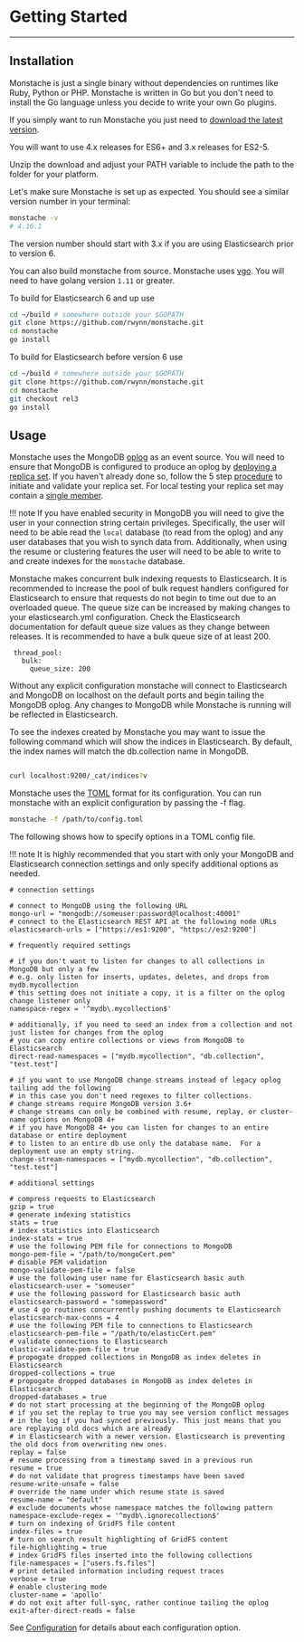 # Getting Started

---

## Installation

Monstache is just a single binary without dependencies on runtimes like Ruby, Python or PHP. Monstache is written in
Go but you don't need to install the Go language unless you decide to write your own Go plugins.

If you simply want to run Monstache you just need to [download the latest version](https://github.com/rwynn/monstache/releases).

You will want to use 4.x releases for ES6+ and 3.x releases for ES2-5.

Unzip the download and adjust your PATH variable to include the path to the folder for your platform.

Let's make sure Monstache is set up as expected. You should see a similar version number in your terminal:

```sh
monstache -v
# 4.16.1
```

The version number should start with 3.x if you are using Elasticsearch prior to version 6.

You can also build monstache from source. Monstache uses [vgo](https://github.com/golang/go/wiki/Modules). 
You will need to have golang version `1.11` or greater.

To build for Elasticsearch 6 and up use

```sh
cd ~/build # somewhere outside your $GOPATH
git clone https://github.com/rwynn/monstache.git
cd monstache
go install
```

To build for Elasticsearch before version 6 use

```sh
cd ~/build # somewhere outside your $GOPATH
git clone https://github.com/rwynn/monstache.git
cd monstache
git checkout rel3
go install
```

## Usage

Monstache uses the MongoDB [oplog](https://docs.mongodb.com/manual/core/replica-set-oplog/) as an event source. You will need to ensure
that MongoDB is configured to produce an oplog by [deploying a replica set](http://docs.mongodb.org/manual/tutorial/deploy-replica-set/).
If you haven't already done so, follow the 5 step [procedure](https://docs.mongodb.com/manual/tutorial/deploy-replica-set/#procedure) 
to initiate and validate your replica set. For local testing your replica set may contain a 
[single member](https://docs.mongodb.com/manual/tutorial/convert-standalone-to-replica-set/).

!!! note
	If you have enabled security in MongoDB you will need to give the user in your connection string
	certain privileges.  Specifically, the user will need to be able read the `local` database (to read
	from the oplog) and any user databases that you wish to synch data from.  Additionally, when using the 
	resume or clustering features the user will need to be able to write to and create indexes for the 
	`monstache` database. 

Monstache makes concurrent bulk indexing requests to Elasticsearch.  It is recommended to increase the
pool of bulk request handlers configured for Elasticsearch to ensure that requests do not begin to time
out due to an overloaded queue. The queue size can be increased by making changes to your elasticsearch.yml
configuration. Check the Elasticsearch documentation for default queue size values as they change between releases.
It is recommended to have a bulk queue size of at least 200.

```
 thread_pool:
   bulk:
     queue_size: 200
```

Without any explicit configuration monstache will connect to Elasticsearch and MongoDB on localhost
on the default ports and begin tailing the MongoDB oplog.  Any changes to MongoDB while Monstache is running will be reflected in Elasticsearch.

To see the indexes created by Monstache you may want to issue the following command which will show the indices in Elasticsearch. By default, the
index names will match the db.collection name in MongoDB.

```sh

curl localhost:9200/_cat/indices?v

```

Monstache uses the [TOML](https://github.com/toml-lang/toml) format for its configuration.  You can run 
monstache with an explicit configuration by passing the -f flag.

```sh
monstache -f /path/to/config.toml
```

The following shows how to specify options in a TOML config file.

!!! note
	It is highly recommended that you start with only your MongoDB and Elasticsearch connection settings and only specify additional options as needed. 

```
# connection settings

# connect to MongoDB using the following URL
mongo-url = "mongodb://someuser:password@localhost:40001"
# connect to the Elasticsearch REST API at the following node URLs
elasticsearch-urls = ["https://es1:9200", "https://es2:9200"]

# frequently required settings

# if you don't want to listen for changes to all collections in MongoDB but only a few
# e.g. only listen for inserts, updates, deletes, and drops from mydb.mycollection
# this setting does not initiate a copy, it is a filter on the oplog change listener only
namespace-regex = '^mydb\.mycollection$'

# additionally, if you need to seed an index from a collection and not just listen for changes from the oplog
# you can copy entire collections or views from MongoDB to Elasticsearch
direct-read-namespaces = ["mydb.mycollection", "db.collection", "test.test"]

# if you want to use MongoDB change streams instead of legacy oplog tailing add the following
# in this case you don't need regexes to filter collections.
# change streams require MongoDB version 3.6+
# change streams can only be combined with resume, replay, or cluster-name options on MongoDB 4+
# if you have MongoDB 4+ you can listen for changes to an entire database or entire deployment
# to listen to an entire db use only the database name.  For a deployment use an empty string.
change-stream-namespaces = ["mydb.mycollection", "db.collection", "test.test"]

# additional settings

# compress requests to Elasticsearch
gzip = true
# generate indexing statistics
stats = true
# index statistics into Elasticsearch
index-stats = true
# use the following PEM file for connections to MongoDB
mongo-pem-file = "/path/to/mongoCert.pem"
# disable PEM validation
mongo-validate-pem-file = false
# use the following user name for Elasticsearch basic auth
elasticsearch-user = "someuser"
# use the following password for Elasticsearch basic auth
elasticsearch-password = "somepassword"
# use 4 go routines concurrently pushing documents to Elasticsearch
elasticsearch-max-conns = 4 
# use the following PEM file to connections to Elasticsearch
elasticsearch-pem-file = "/path/to/elasticCert.pem"
# validate connections to Elasticsearch
elastic-validate-pem-file = true
# propogate dropped collections in MongoDB as index deletes in Elasticsearch
dropped-collections = true
# propogate dropped databases in MongoDB as index deletes in Elasticsearch
dropped-databases = true
# do not start processing at the beginning of the MongoDB oplog
# if you set the replay to true you may see version conflict messages
# in the log if you had synced previously. This just means that you are replaying old docs which are already
# in Elasticsearch with a newer version. Elasticsearch is preventing the old docs from overwriting new ones.
replay = false
# resume processing from a timestamp saved in a previous run
resume = true
# do not validate that progress timestamps have been saved
resume-write-unsafe = false
# override the name under which resume state is saved
resume-name = "default"
# exclude documents whose namespace matches the following pattern
namespace-exclude-regex = '^mydb\.ignorecollection$'
# turn on indexing of GridFS file content
index-files = true
# turn on search result highlighting of GridFS content
file-highlighting = true
# index GridFS files inserted into the following collections
file-namespaces = ["users.fs.files"]
# print detailed information including request traces
verbose = true
# enable clustering mode
cluster-name = 'apollo'
# do not exit after full-sync, rather continue tailing the oplog
exit-after-direct-reads = false
```

See [Configuration](../config/) for details about each configuration
option.

